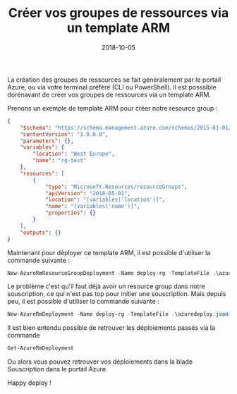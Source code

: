 ﻿---
layout: post
title: Créer vos groupes de ressources via un template ARM
date: 2018-10-05
categories: [ "Azure", "ARM" ]
---

La création des groupes de ressources se fait généralement par le portail Azure, ou via votre terminal préféré (CLI ou PowerShell). Il est posssible dorénavant de créer vos groupes de ressources via un template ARM. 

Prenons un exemple de template ARM pour créer notre resource group : 

```json
{
    "$schema": "https://schema.management.azure.com/schemas/2015-01-01/deploymentTemplate.json#",
    "contentVersion": "1.0.0.0",
    "parameters": {},
    "variables": {
        "location": "West Europe",
        "name": "rg-test"
    },
    "resources": [
        {
            "type": "Microsoft.Resources/resourceGroups",
            "apiVersion": "2018-05-01",
            "location": "[variables('location')]",
            "name": "[variables('name')]",
            "properties": {}
        }
    ],
    "outputs": {}
}
```

Maintenant pour déployer ce template ARM, il est possible d'utiliser la commande suivante : 

```powershell
New-AzureRmResourceGroupDeployment -Name deploy-rg -TemplateFile .\azuredeploy.json -ResourceGroupName existing-rg
```

Le problème c'est qu'il faut déjà avoir un resource group dans notre souscription, ce qui n'est pas top pour initier une souscription. 
Mais depuis peu, il est possible d'utiliser la commande suivante : 

```powershell
New-AzureRmDeployment -Name deploy-rg -TemplateFile .\azuredeploy.json
```

Il est bien entendu possible de retrouver les déploiements passés via la commande 

```powershell
Get-AzureRmDeployment
```

Ou alors vous pouvez retrouver vos déploiements dans la blade Souscription dans le portail Azure. 

Happy deploy ! 
